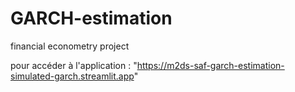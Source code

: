 # GARCH-estimation
financial econometry project

pour accéder à l'application : "https://m2ds-saf-garch-estimation-simulated-garch.streamlit.app"
